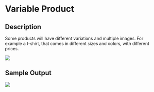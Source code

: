 # Variable Product

## Description

Some products will have different variations and multiple images. For example a t-shirt, that comes in different sizes and colors, with different prices.

![](http://transvelo.github.io/docs/unicase/images/variable-product-type.png)

## Sample Output

![](http://transvelo.github.io/docs/unicase/images/variable-product-type-output.png)
